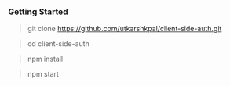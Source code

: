 

### Getting Started

> git clone https://github.com/utkarshkpal/client-side-auth.git

> cd client-side-auth

> npm install

> npm start
```

